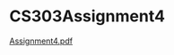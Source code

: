 # CS303Assignment4
[Assignment4.pdf](https://github.com/koifissh/CS303Assignment4/files/11369210/Assignment4.pdf)
